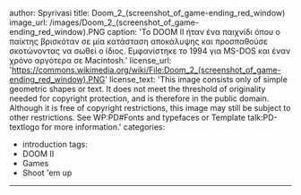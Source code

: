 author: Spyrivasi
title: Doom_2_(screenshot_of_game-ending_red_window)
image_url: /images/Doom_2_(screenshot_of_game-ending_red_window).PNG
caption: 'Το DOOM II ήταν ένα παιχνίδι όπου ο παίκτης βρισκόταν σε μία κατάσταση αποκάλυψης και προσπαθούσε σκοτώνοντας να σωθεί ο ίδιος. Εμφανίστηκε το 1994 για MS-DOS και έναν χρόνο αργότερα σε Macintosh.'
license_url: 'https://commons.wikimedia.org/wiki/File:Doom_2_(screenshot_of_game-ending_red_window).PNG'
license_text: 'This image consists only of simple geometric shapes or text. It does not meet the threshold of originality needed for copyright protection, and is therefore in the public domain. Although it is free of copyright restrictions, this image may still be subject to other restrictions. See WP:PD#Fonts and typefaces or Template talk:PD-textlogo for more information.'
categories: 
  - introduction
tags: 
  - DOOM II
  - Games
  - Shoot 'em up
---

